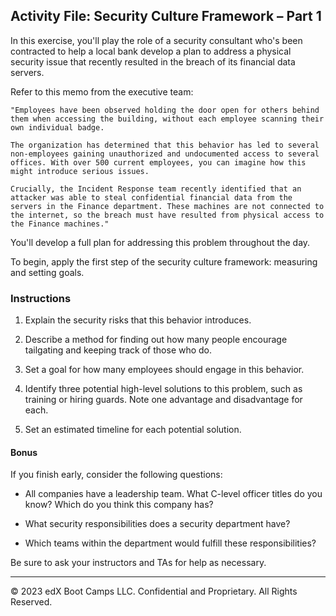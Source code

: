 ## Activity File: Security Culture Framework – Part 1

In this exercise, you'll play the role of a security consultant who's been contracted to help a local bank develop a plan to address a physical security issue that recently resulted in the breach of its financial data servers.

Refer to this memo from the executive team:

    "Employees have been observed holding the door open for others behind them when accessing the building, without each employee scanning their own individual badge.  
  
    The organization has determined that this behavior has led to several non-employees gaining unauthorized and undocumented access to several offices. With over 500 current employees, you can imagine how this might introduce serious issues.
  
    Crucially, the Incident Response team recently identified that an attacker was able to steal confidential financial data from the servers in the Finance department. These machines are not connected to the internet, so the breach must have resulted from physical access to the Finance machines."

  You'll develop a full plan for addressing this problem throughout the day. 
  
  To begin, apply the first step of the security culture framework: measuring and setting goals.

### Instructions

  1. Explain the security risks that this behavior introduces.

  2. Describe a method for finding out how many people encourage tailgating and keeping track of those who do.

  3. Set a goal for how many employees should engage in this behavior.

  4. Identify three potential high-level solutions to this problem, such as training or hiring guards. Note one advantage and disadvantage for each.

  5. Set an estimated timeline for each potential solution.

#### Bonus

  If you finish early, consider the following questions:

  - All companies have a leadership team. What C-level officer titles do you know? Which do you think this company has?

  - What security responsibilities does a security department have?

  - Which teams within the department would fulfill these responsibilities?

  Be sure to ask your instructors and TAs for help as necessary.

---
© 2023 edX Boot Camps LLC. Confidential and Proprietary. All Rights Reserved.
